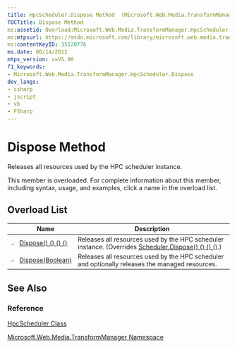 ```yaml
---
title: HpcScheduler.Dispose Method  (Microsoft.Web.Media.TransformManager)
TOCTitle: Dispose Method
ms:assetid: Overload:Microsoft.Web.Media.TransformManager.HpcScheduler.Dispose
ms:mtpsurl: https://msdn.microsoft.com/library/microsoft.web.media.transformmanager.hpcscheduler.dispose(v=VS.90)
ms:contentKeyID: 35520776
ms.date: 06/14/2012
mtps_version: v=VS.90
f1_keywords:
- Microsoft.Web.Media.TransformManager.HpcScheduler.Dispose
dev_langs:
- csharp
- jscript
- vb
- FSharp
---
```


# Dispose Method

Releases all resources used by the HPC scheduler instance.

This member is overloaded. For complete information about this member, including syntax, usage, and examples, click a name in the overload list.

## Overload List

||Name|Description|
|--- |--- |--- |
|![Public method](images/Hh125771.pubmethod(en-us,VS.90).gif "Public method")|[Dispose() () () ()](hpcscheduler-dispose-method-microsoft-web-media-transformmanager_1.md)|Releases all resources used by the HPC scheduler instance. (Overrides [Scheduler.Dispose() () () ()](scheduler-dispose-method-microsoft-web-media-transformmanager.md).)|
|![Protected method](images/Hh125771.protmethod(en-us,VS.90).gif "Protected method")|[Dispose(Boolean)](hpcscheduler-dispose-method-boolean-microsoft-web-media-transformmanager.md)|Releases all resources used by the HPC scheduler and optionally releases the managed resources.|

## See Also

### Reference

[HpcScheduler Class](hpcscheduler-class-microsoft-web-media-transformmanager.md)

[Microsoft.Web.Media.TransformManager Namespace](microsoft-web-media-transformmanager-namespace.md)
